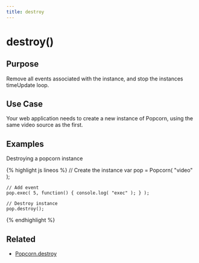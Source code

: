 ```yaml
---
title: destroy
---
```

# destroy() #

## Purpose ##

Remove all events associated with the instance, and stop the instances timeUpdate loop.

## Use Case ##

Your web application needs to create a new instance of Popcorn, using the same video source as the first.

## Examples ##

Destroying a popcorn instance

{% highlight js lineos %}
    // Create the instance
    var pop = Popcorn( "video" );

    // Add event
    pop.exec( 5, function() { console.log( "exec" ); } );

    // Destroy instance
    pop.destroy();
{% endhighlight %}

## Related ##

* [Popcorn.destroy](/popcorn-docs/utility-methods/#destroy)